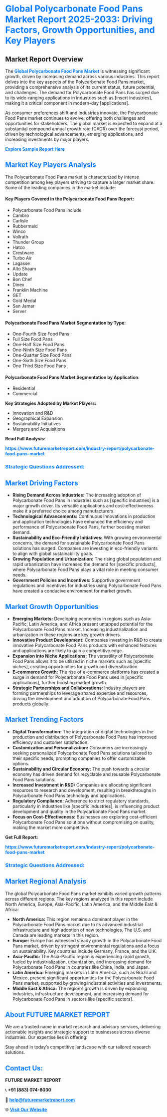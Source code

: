 <h1 style="color: #007BFF;">Global Polycarbonate Food Pans Market Report 2025-2033: Driving Factors, Growth Opportunities, and Key Players</h1>

<section id="overview">
<h2>Market Report Overview</h2>
<p>The <a href="https://www.futuremarketreport.com/industry-report/polycarbonate-food-pans-market" style="color: #007BFF; text-decoration: none;"><strong>Global Polycarbonate Food Pans Market</strong></a> is witnessing significant growth, driven by increasing demand across various industries. This report delves into the key aspects of the Polycarbonate Food Pans market, providing a comprehensive analysis of its current status, future potential, and challenges. The demand for Polycarbonate Food Pans has surged due to its wide-ranging applications in industries such as [insert industries], making it a critical component in modern-day [applications].</p>
<p>As consumer preferences shift and industries innovate, the Polycarbonate Food Pans market continues to evolve, offering both challenges and opportunities for stakeholders. The global market is expected to expand at a substantial compound annual growth rate (CAGR) over the forecast period, driven by technological advancements, emerging applications, and increasing investments by major players.</p>
</section>

<section id="overview">
<p><a href="https://www.futuremarketreport.com/request-sample/reportId=100095" style="color: #007BFF; text-decoration: none;"><strong>Explore Sample Report Here</strong></a></p>
</section>

<section id="key-players">
<h2 style="color: #007BFF;">Market Key Players Analysis</h2>
<p>The Polycarbonate Food Pans market is characterized by intense competition among key players striving to capture a larger market share. Some of the leading companies in the market include:</p>
<h4>Key Players Covered in the Polycarbonate Food Pans Report:</h4>
<ul><li>Polycarbonate Food Pans include</li><li>Cambro</li><li>Carlisle</li><li>Rubbermaid</li><li>Winco</li><li>Vollrath</li><li>Thunder Group</li><li>Hatco</li><li>Crestware</li><li>Turbo Air</li><li>Lagasse</li><li>Alto Shaam</li><li>Update</li><li>Bon Chef</li><li>Dinex</li><li>Franklin Machine</li><li>GET</li><li>Gold Medal</li><li>San Jamar</li><li>Server</li></ul>
<h4>Polycarbonate Food Pans Market Segmentation by Type:</h4>
<ul><li>One-Fourth Size Food Pans</li><li>Full Size Food Pans</li><li>One-Half Size Food Pans</li><li>One-Ninth Size Food Pans</li><li>One-Quarter Size Food Pans</li><li>One-Sixth Size Food Pans</li><li>One Third Size Food Pans</li></ul>

<h4>Polycarbonate Food Pans Market Segmentation by Application:</h4>
<ul><li>Residential</li><li>Commercial</li></ul>
<p><strong>Key Strategies Adopted by Market Players:</strong></p>
<ul>
<li>Innovation and R&D</li>
<li>Geographical Expansion</li>
<li>Sustainability Initiatives</li>
<li>Mergers and Acquisitions</li>
</ul>
</section>

<section>
<p><strong>Read Full Analysis: </strong></p><a href="https://www.futuremarketreport.com/industry-report/polycarbonate-food-pans-market" style="color: #007BFF; text-decoration: none;"><strong>https://www.futuremarketreport.com/industry-report/polycarbonate-food-pans-market</strong></a>
<h3 style="color: #007BFF;">Strategic Questions Addressed:</h3>
</section>

<section id="driving-factors">
<h2 style="color: #007BFF;">Market Driving Factors</h2>
<ul>
<li><strong>Rising Demand Across Industries:</strong> The increasing adoption of Polycarbonate Food Pans in industries such as [specific industries] is a major growth driver. Its versatile applications and cost-effectiveness make it a preferred choice among manufacturers.</li>
<li><strong>Technological Advancements:</strong> Continuous innovations in production and application technologies have enhanced the efficiency and performance of Polycarbonate Food Pans, further boosting market demand.</li>
<li><strong>Sustainability and Eco-Friendly Initiatives:</strong> With growing environmental concerns, the demand for sustainable Polycarbonate Food Pans solutions has surged. Companies are investing in eco-friendly variants to align with global sustainability goals.</li>
<li><strong>Growing Population and Urbanization:</strong> The rising global population and rapid urbanization have increased the demand for [specific products], where Polycarbonate Food Pans plays a vital role in meeting consumer needs.</li>
<li><strong>Government Policies and Incentives:</strong> Supportive government regulations and incentives for industries using Polycarbonate Food Pans have created a conducive environment for market growth.</li>
</ul>
</section>

<section id="growth-opportunities">
<h2 style="color: #007BFF;">Market Growth Opportunities</h2>
<ul>
<li><strong>Emerging Markets:</strong> Developing economies in regions such as Asia-Pacific, Latin America, and Africa present untapped potential for the Polycarbonate Food Pans market. Increasing industrialization and urbanization in these regions are key growth drivers.</li>
<li><strong>Innovative Product Development:</strong> Companies investing in R&D to create innovative Polycarbonate Food Pans products with enhanced features and applications are likely to gain a competitive edge.</li>
<li><strong>Expansion into Niche Applications:</strong> The versatility of Polycarbonate Food Pans allows it to be utilized in niche markets such as [specific niches], creating opportunities for growth and diversification.</li>
<li><strong>E-commerce Growth:</strong> The rise of e-commerce platforms has created a surge in demand for Polycarbonate Food Pans used in [specific applications], further boosting market growth.</li>
<li><strong>Strategic Partnerships and Collaborations:</strong> Industry players are forming partnerships to leverage shared expertise and resources, driving the development and adoption of Polycarbonate Food Pans products globally.</li>
</ul>
</section>

<section id="trending-factors">
<h2 style="color: #007BFF;">Market Trending Factors</h2>
<ul>
<li><strong>Digital Transformation:</strong> The integration of digital technologies in the production and distribution of Polycarbonate Food Pans has improved efficiency and customer satisfaction.</li>
<li><strong>Customization and Personalization:</strong> Consumers are increasingly seeking personalized Polycarbonate Food Pans solutions tailored to their specific needs, prompting companies to offer customizable options.</li>
<li><strong>Sustainability and Circular Economy:</strong> The push towards a circular economy has driven demand for recyclable and reusable Polycarbonate Food Pans solutions.</li>
<li><strong>Increased Investment in R&D:</strong> Companies are allocating significant resources to research and development, resulting in breakthroughs in Polycarbonate Food Pans technology and applications.</li>
<li><strong>Regulatory Compliance:</strong> Adherence to strict regulatory standards, particularly in industries like [specific industries], is influencing product development and quality in the Polycarbonate Food Pans market.</li>
<li><strong>Focus on Cost-Effectiveness:</strong> Businesses are exploring cost-efficient Polycarbonate Food Pans solutions without compromising on quality, making the market more competitive.</li>
</ul>
</section>

<section>
<p><strong>Get Full Report: </strong></p><a href="https://www.futuremarketreport.com/industry-report/polycarbonate-food-pans-market" style="color: #007BFF; text-decoration: none;"><strong>https://www.futuremarketreport.com/industry-report/polycarbonate-food-pans-market</strong></a>
<h3 style="color: #007BFF;">Strategic Questions Addressed:</h3>
</section>


<section id="regional-analysis">
<h2 style="color: #007BFF;">Market Regional Analysis</h2>
<p>The global Polycarbonate Food Pans market exhibits varied growth patterns across different regions. The key regions analyzed in this report include North America, Europe, Asia-Pacific, Latin America, and the Middle East & Africa:</p>
<ul>
<li><strong>North America:</strong> This region remains a dominant player in the Polycarbonate Food Pans market due to its advanced industrial infrastructure and high adoption of new technologies. The U.S. and Canada are leading markets in this region.</li>
<li><strong>Europe:</strong> Europe has witnessed steady growth in the Polycarbonate Food Pans market, driven by stringent environmental regulations and a focus on sustainability. Key countries include Germany, France, and the U.K.</li>
<li><strong>Asia-Pacific:</strong> The Asia-Pacific region is experiencing rapid growth, fueled by industrialization, urbanization, and increasing demand for Polycarbonate Food Pans in countries like China, India, and Japan.</li>
<li><strong>Latin America:</strong> Emerging markets in Latin America, such as Brazil and Mexico, present significant opportunities for the Polycarbonate Food Pans market, supported by growing industrial activities and investments.</li>
<li><strong>Middle East & Africa:</strong> The region’s growth is driven by expanding industries, infrastructure development, and increasing demand for Polycarbonate Food Pans in sectors like [specific sectors].</li>
</ul>
</section>

<footer>
<h2 style="color: #007BFF;">About FUTURE MARKET REPORT</h2>
<p>We are a trusted name in market research and advisory services, delivering actionable insights and strategic support to businesses across diverse industries. Our expertise lies in offering:</p>

<p>Stay ahead in today’s competitive landscape with our tailored research solutions.</p>

<h2 style="color: #007BFF;">Contact Us:</h2>
<p><strong>FUTURE MARKET REPORT</strong></p>
<p>📞 <strong>+91 (883) 074-8030</strong></p>
<p>📧 <strong><a href="mailto:help@futuremarketreport.com" style="color: #007BFF;">help@futuremarketreport.com</a></strong></p>
<p>🌐 <strong><a href="https://www.futuremarketreport.com/" style="color: #007BFF;">Visit Our Website</a></strong></p>
</footer>